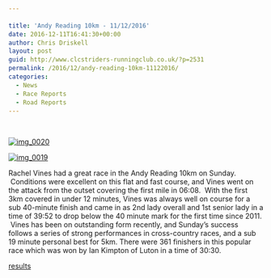 ```yaml
---

title: 'Andy Reading 10km - 11/12/2016'
date: 2016-12-11T16:41:30+00:00
author: Chris Driskell
layout: post
guid: http://www.clcstriders-runningclub.co.uk/?p=2531
permalink: /2016/12/andy-reading-10km-11122016/
categories:
  - News
  - Race Reports
  - Road Reports
---
```

&nbsp;

[<img class="alignnone size-medium wp-image-2533" src="/Images/2016/12/IMG_0020-300x225.jpg" alt="img_0020" width="300" height="225" srcset="/Images/2016/12/IMG_0020-300x225.jpg 300w, /Images/2016/12/IMG_0020-768x576.jpg 768w, /Images/2016/12/IMG_0020-1024x768.jpg 1024w" sizes="(max-width: 300px) 100vw, 300px" />](/Images/2016/12/IMG_0020.jpg)

[<img class="alignnone size-medium wp-image-2532" src="/Images/2016/12/IMG_0019-300x225.jpg" alt="img_0019" width="300" height="225" srcset="/Images/2016/12/IMG_0019-300x225.jpg 300w, /Images/2016/12/IMG_0019-768x576.jpg 768w, /Images/2016/12/IMG_0019-1024x768.jpg 1024w" sizes="(max-width: 300px) 100vw, 300px" />](/Images/2016/12/IMG_0019.jpg)

Rachel Vines had a great race in the Andy Reading 10km on Sunday.  Conditions were excellent on this flat and fast course, and Vines went on the attack from the outset covering the first mile in 06:08.  With the first 3km covered in under 12 minutes, Vines was always well on course for a sub 40-minute finish and came in as 2nd lady overall and 1st senior lady in a time of 39:52 to drop below the 40 minute mark for the first time since 2011.  Vines has been on outstanding form recently, and Sunday’s success follows a series of strong performances in cross-country races, and a sub 19 minute personal best for 5km. There were 361 finishers in this popular race which was won by Ian Kimpton of Luton in a time of 30:30.

[results](http://dbmaxresults.co.uk/results.aspx?CId=16421&RId=8041)

&nbsp;